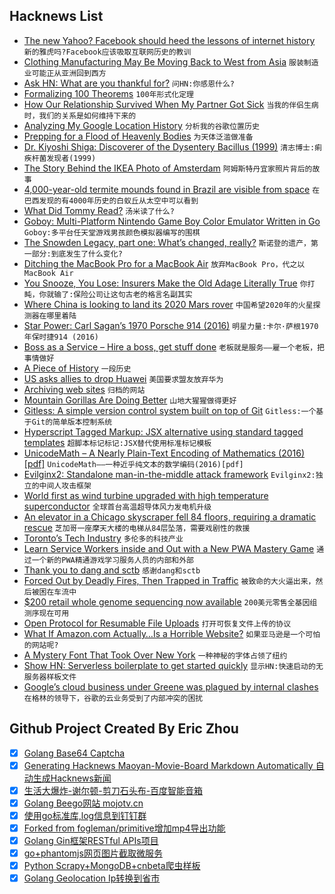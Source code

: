 ## Hacknews List


- [The new Yahoo? Facebook should heed the lessons of internet history](https://www.economist.com/business/2018/11/24/facebook-should-heed-the-lessons-of-internet-history)  `新的雅虎吗?Facebook应该吸取互联网历史的教训`
- [Clothing Manufacturing May Be Moving Back to West from Asia](https://www.bloomberg.com/opinion/articles/2018-10-19/clothing-manufacturing-may-be-moving-back-to-west-from-asia)  `服装制造业可能正从亚洲回到西方`
- [Ask HN: What are you thankful for?](item?id=18509717)  `问HN:你感恩什么?`
- [Formalizing 100 Theorems](http://www.cs.ru.nl/~freek/100/)  `100年形式化定理`
- [How Our Relationship Survived When My Partner Got Sick](https://www.menshealth.com/health/a25225033/male-caregivers/)  `当我的伴侣生病时，我们的关系是如何维持下来的`
- [Analyzing My Google Location History](https://towardsdatascience.com/analyzing-my-google-location-history-d3a5c56c7b70?source)  `分析我的谷歌位置历史`
- [Prepping for a Flood of Heavenly Bodies](https://www.quantamagazine.org/prepping-for-a-flood-of-heavenly-bodies-20181024/)  `为天体泛滥做准备`
- [Dr. Kiyoshi Shiga: Discoverer of the Dysentery Bacillus (1999)](https://academic.oup.com/cid/article/29/5/1303/344334)  `清志博士:痢疾杆菌发现者(1999)`
- [The Story Behind the IKEA Photo of Amsterdam](https://petapixel.com/2018/11/20/the-story-behind-that-ikea-photo-of-amsterdam/)  `阿姆斯特丹宜家照片背后的故事`
- [4,000-year-old termite mounds found in Brazil are visible from space](https://www.eurekalert.org/pub_releases/2018-11/cp-4tm111318.php)  `在巴西发现的有4000年历史的白蚁丘从太空中可以看到`
- [What Did Tommy Read?](https://www.the-tls.co.uk/articles/public/soldiers-reading-western-front/)  `汤米读了什么?`
- [Goboy: Multi-Platform Nintendo Game Boy Color Emulator Written in Go](https://github.com/Humpheh/goboy)  `Goboy:多平台任天堂游戏男孩颜色模拟器编写的围棋`
- [The Snowden Legacy, part one: What’s changed, really?](https://arstechnica.com/tech-policy/2018/11/the-snowden-legacy-part-one-whats-changed-really/)  `斯诺登的遗产，第一部分:到底发生了什么变化?`
- [Ditching the MacBook Pro for a MacBook Air](http://bradfrost.com/blog/post/ditching-the-macbook-pro-for-a-macbook-air/)  `放弃MacBook Pro，代之以MacBook Air`
- [You Snooze, You Lose: Insurers Make the Old Adage Literally True](https://www.propublica.org/article/you-snooze-you-lose-insurers-make-the-old-adage-literally-true)  `你打盹，你就输了:保险公司让这句古老的格言名副其实`
- [Where China is looking to land its 2020 Mars rover](http://www.planetary.org/blogs/guest-blogs/china-2020-rover-sites.html)  `中国希望2020年的火星探测器在哪里着陆`
- [Star Power: Carl Sagan’s 1970 Porsche 914 (2016)](https://barnfinds.com/star-power-carl-sagans-1970-porsche-914/)  `明星力量:卡尔·萨根1970年保时捷914 (2016)`
- [Boss as a Service – Hire a boss, get stuff done](https://bossasaservice.life/)  `老板就是服务——雇一个老板，把事情做好`
- [A Piece of History](http://www.os2museum.com/wp/a-piece-of-history/)  `一段历史`
- [US asks allies to drop Huawei](https://www.nzherald.co.nz/business/news/article.cfm?c_id=3&amp;objectid=12165136)  `美国要求盟友放弃华为`
- [Archiving web sites](https://lwn.net/Articles/766374/)  `归档的网站`
- [Mountain Gorillas Are Doing Better](https://www.nytimes.com/2018/11/19/science/mountain-gorilla-endangered.html)  `山地大猩猩做得更好`
- [Gitless: A simple version control system built on top of Git](https://gitless.com/)  `Gitless:一个基于Git的简单版本控制系统`
- [Hyperscript Tagged Markup: JSX alternative using standard tagged templates](https://github.com/developit/htm)  `超脚本标记标记:JSX替代使用标准标记模板`
- [UnicodeMath – A Nearly Plain-Text Encoding of Mathematics (2016) [pdf]](https://www.unicode.org/notes/tn28/UTN28-PlainTextMath-v3.1.pdf)  `UnicodeMath——一种近乎纯文本的数学编码(2016)[pdf]`
- [Evilginx2: Standalone man-in-the-middle attack framework](https://github.com/kgretzky/evilginx2)  `Evilginx2:独立的中间人攻击框架`
- [World first as wind turbine upgraded with high temperature superconductor](https://www.chemistryworld.com/news/world-first-as-wind-turbine-upgraded-with-high-temperature-superconductor/3009780.article)  `全球首台高温超导体风力发电机升级`
- [An elevator in a Chicago skyscraper fell 84 floors, requiring a dramatic rescue](https://www.washingtonpost.com/nation/2018/11/19/i-believed-we-were-going-die-an-elevator-chicago-skyscraper-fell-floors-requiring-dramatic-rescue-six-people/)  `芝加哥一座摩天大楼的电梯从84层坠落，需要戏剧性的救援`
- [Toronto’s Tech Industry](https://blog.brainstation.io/5-reasons-why-torontos-tech-industry-continues-to-soar/)  `多伦多的科技产业`
- [Learn Service Workers inside and Out with a New PWA Mastery Game](https://serviceworkies.com/)  `通过一个新的PWA精通游戏学习服务人员的内部和外部`
- [Thank you to dang and sctb](item?id=18512304)  `感谢dang和sctb`
- [Forced Out by Deadly Fires, Then Trapped in Traffic](https://www.nytimes.com/2018/11/11/us/california-fire-paradise.html)  `被致命的大火逼出来，然后被困在车流中`
- [$200 retail whole genome sequencing now available](https://us.dantelabs.com)  `200美元零售全基因组测序现在可用`
- [Open Protocol for Resumable File Uploads](https://tus.io/)  `打开可恢复文件上传的协议`
- [What If Amazon.com Actually…Is a Horrible Website?](https://www.buzzfeednews.com/article/katienotopoulos/amazon-website-sucks)  `如果亚马逊是一个可怕的网站呢?`
- [A Mystery Font That Took Over New York](https://www.nytimes.com/interactive/2018/11/21/nyregion/new-york-storefronts-mystery-font.html)  `一种神秘的字体占领了纽约`
- [Show HN: Serverless boilerplate to get started quickly](https://github.com/harijoe/serverless-boilerplate)  `显示HN:快速启动的无服务器样板文件`
- [Google’s cloud business under Greene was plagued by internal clashes](https://www.cnbc.com/2018/11/21/google-cloud-plagued-by-internal-clashes-in-its-effort-to-catch-amazon.html)  `在格林的领导下，谷歌的云业务受到了内部冲突的困扰`

## Github Project Created By Eric Zhou

- [x] [Golang Base64 Captcha](https://github.com/mojocn/base64Captcha)
- [x] [Generating Hacknews Maoyan-Movie-Board Markdown Automatically 自动生成Hacknews新闻](https://github.com/dejavuzhou/md-genie)
- [x] [生活大爆炸-谢尔顿-剪刀石头布-百度智能音箱](https://github.com/mojocn/dueros-bang-game)
- [x] [Golang Beego网站 mojotv.cn](https://github.com/mojocn/www.mojotv.cn)
- [x] [使用go标准库,log信息到钉钉群](https://github.com/mojocn/dooger)
- [x] [Forked from fogleman/primitive增加mp4导出功能](https://github.com/mojocn/primitive)
- [x] [Golang Gin框架RESTful APIs项目](https://github.com/JJJJJJJerk/ezier-golang-web-api-framework)
- [x] [go+phantomjs网页图片截取微服务](https://github.com/mojocn/screen_shot)
- [x] [Python Scrapy+MongoDB+cnbeta爬虫样板](https://github.com/mojocn/scrapy_mongodb_boilerplate_cnbeta)
- [x] [Golang Geolocation Ip转换到省市](https://github.com/mojocn/ip2location)